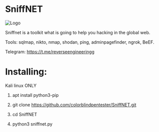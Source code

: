 # SniffNET

![Logo](https://github.com/colorblindpentester/SniffNET/blob/master/sniffnet.png)

Sniffnet is a toolkit what is going to help you hacking in the global web.

 Tools: sqlmap, nikto, nmap, shodan, ping,  adminpagefinder, ngrok, BeEF. 

Telegram: https://t.me/reverseengineeringg

# Installing:

Kali linux ONLY

1. apt install python3-pip

2. git clone https://github.com/colorblindpentester/SniffNET.git

3. cd SniffNET

4. python3 sniffnet.py
